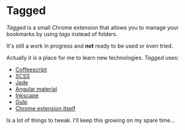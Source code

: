 # Tagged

*Tagged* is a small Chrome extension that allows you to manage your bookmarks by using *tags* instead of folders.

It's still a work in progress and **not** ready to be used or even tried.

Actually it is a place for me to learn new technologies. *Tagged* uses:

- [Coffeescript](http://coffeescript.org/)
- [SCSS](http://sass-lang.com/)
- [Jade](http://jade-lang.com/)
- [Angular material](https://material.angularjs.org/)
- [Inkscape](https://inkscape.org/)
- [Gulp](http://gulpjs.com/)
- [Chrome extension itself](https://developer.chrome.com/extensions)

Is a lot of things to tweak. I'll keep this growing on my spare time... 
